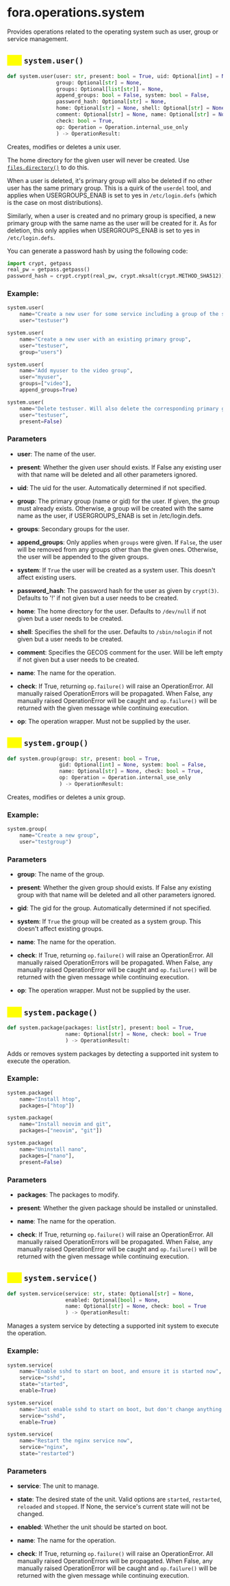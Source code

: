 # fora.operations.system

Provides operations related to the operating system such as user, group or service management.

## <mark style="color:yellow;">def</mark> `system.user()`

```python
def system.user(user: str, present: bool = True, uid: Optional[int] = None, 
                group: Optional[str] = None, 
                groups: Optional[list[str]] = None, 
                append_groups: bool = False, system: bool = False, 
                password_hash: Optional[str] = None, 
                home: Optional[str] = None, shell: Optional[str] = None, 
                comment: Optional[str] = None, name: Optional[str] = None, 
                check: bool = True, 
                op: Operation = Operation.internal_use_only
                ) -> OperationResult:
```

Creates, modifies or deletes a unix user.

The home directory for the given user will never be created.
Use [`files.directory()`](api/fora/operations/files.md#directory) to do this.

When a user is deleted, it's primary group will also be deleted if no other user
has the same primary group. This is a quirk of the `userdel` tool, and applies when
USERGROUPS_ENAB is set to yes in `/etc/login.defs` (which is the case on most distributions).

Similarly, when a user is created and no primary group is specified, a new primary group with
the same name as the user will be created for it. As for deletion, this only applies when
USERGROUPS_ENAB is set to yes in `/etc/login.defs`.

You can generate a password hash by using the following code:

```python
import crypt, getpass
real_pw = getpass.getpass()
password_hash = crypt.crypt(real_pw, crypt.mksalt(crypt.METHOD_SHA512))
```

### Example:

```python
system.user(
    name="Create a new user for some service including a group of the same name",
    user="testuser")

system.user(
    name="Create a new user with an existing primary group",
    user="testuser",
    group="users")

system.user(
    name="Add myuser to the video group",
    user="myuser",
    groups=["video"],
    append_groups=True)

system.user(
    name="Delete testuser. Will also delete the corresponding primary group if it isn't used for anything else",
    user="testuser",
    present=False)
```

### Parameters

 -  **user**: The name of the user.

 -  **present**: Whether the given user should exists. If False any existing user with that name will be deleted and all other parameters ignored.

 -  **uid**: The uid for the user. Automatically determined if not specified.

 -  **group**: The primary group (name or gid) for the user. If given, the group must already exists.
    Otherwise, a group will be created with the same name as the user, if USERGROUPS_ENAB is set in /etc/login.defs.

 -  **groups**: Secondary groups for the user.

 -  **append_groups**: Only applies when `groups` were given.
    If `False`, the user will be removed from any groups other than the given ones.
    Otherwise, the user will be appended to the given groups.

 -  **system**: If `True` the user will be created as a system user. This doesn't affect existing users.

 -  **password_hash**: The password hash for the user as given by `crypt(3)`.
    Defaults to '!' if not given but a user needs to be created.

 -  **home**: The home directory for the user. Defaults to `/dev/null` if not given but a user needs to be created.

 -  **shell**: Specifies the shell for the user. Defaults to `/sbin/nologin` if not given but a user needs to be created.

 -  **comment**: Specifies the GECOS comment for the user. Will be left empty if not given but a user needs to be created.

 -  **name**: The name for the operation.

 -  **check**: If True, returning `op.failure()` will raise an OperationError. All manually raised
    OperationErrors will be propagated. When False, any manually raised OperationError will
    be caught and `op.failure()` will be returned with the given message while continuing execution.

 -  **op**: The operation wrapper. Must not be supplied by the user.

## <mark style="color:yellow;">def</mark> `system.group()`

```python
def system.group(group: str, present: bool = True, 
                 gid: Optional[int] = None, system: bool = False, 
                 name: Optional[str] = None, check: bool = True, 
                 op: Operation = Operation.internal_use_only
                 ) -> OperationResult:
```

Creates, modifies or deletes a unix group.

### Example:

```python
system.group(
    name="Create a new group",
    user="testgroup")
```

### Parameters

 -  **group**: The name of the group.

 -  **present**: Whether the given group should exists. If False any existing group with that name will be deleted and all other parameters ignored.

 -  **gid**: The gid for the group. Automatically determined if not specified.

 -  **system**: If `True` the group will be created as a system group. This doesn't affect existing groups.

 -  **name**: The name for the operation.

 -  **check**: If True, returning `op.failure()` will raise an OperationError. All manually raised
    OperationErrors will be propagated. When False, any manually raised OperationError will
    be caught and `op.failure()` will be returned with the given message while continuing execution.

 -  **op**: The operation wrapper. Must not be supplied by the user.

## <mark style="color:yellow;">def</mark> `system.package()`

```python
def system.package(packages: list[str], present: bool = True, 
                   name: Optional[str] = None, check: bool = True
                   ) -> OperationResult:
```

Adds or removes system packages by detecting a supported init system to execute the operation.

### Example:

```python
system.package(
    name="Install htop",
    packages=["htop"])

system.package(
    name="Install neovim and git",
    packages=["neovim", "git"])

system.package(
    name="Uninstall nano",
    packages=["nano"],
    present=False)
```

### Parameters

 -  **packages**: The packages to modify.

 -  **present**: Whether the given package should be installed or uninstalled.

 -  **name**: The name for the operation.

 -  **check**: If True, returning `op.failure()` will raise an OperationError. All manually raised
    OperationErrors will be propagated. When False, any manually raised OperationError will
    be caught and `op.failure()` will be returned with the given message while continuing execution.

## <mark style="color:yellow;">def</mark> `system.service()`

```python
def system.service(service: str, state: Optional[str] = None, 
                   enabled: Optional[bool] = None, 
                   name: Optional[str] = None, check: bool = True
                   ) -> OperationResult:
```

Manages a system service by detecting a supported init system to execute the operation.

### Example:

```python
system.service(
    name="Enable sshd to start on boot, and ensure it is started now",
    service="sshd",
    state="started",
    enable=True)

system.service(
    name="Just enable sshd to start on boot, but don't change anything about its current state",
    service="sshd",
    enable=True)

system.service(
    name="Restart the nginx service now",
    service="nginx",
    state="restarted")
```

### Parameters

 -  **service**: The unit to manage.

 -  **state**: The desired state of the unit. Valid options are `started`, `restarted`, `reloaded` and `stopped`.
    If None, the service's current state will not be changed.

 -  **enabled**: Whether the unit should be started on boot.

 -  **name**: The name for the operation.

 -  **check**: If True, returning `op.failure()` will raise an OperationError. All manually raised
    OperationErrors will be propagated. When False, any manually raised OperationError will
    be caught and `op.failure()` will be returned with the given message while continuing execution.
